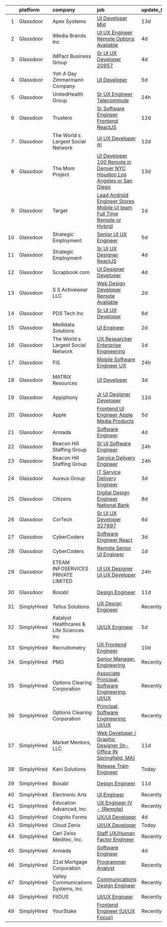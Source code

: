 

|    | platform    | company                                  | job                                                                                                                                                                                                                                                                                                                                                                                                                                                                                                                                                                                                                                                                                                                                                                                                                                                                                                                                                                                                                                                                                                                                                                                                                                                                                                                                                                                                                              | update_time   | location          |
|---:|:------------|:-----------------------------------------|:---------------------------------------------------------------------------------------------------------------------------------------------------------------------------------------------------------------------------------------------------------------------------------------------------------------------------------------------------------------------------------------------------------------------------------------------------------------------------------------------------------------------------------------------------------------------------------------------------------------------------------------------------------------------------------------------------------------------------------------------------------------------------------------------------------------------------------------------------------------------------------------------------------------------------------------------------------------------------------------------------------------------------------------------------------------------------------------------------------------------------------------------------------------------------------------------------------------------------------------------------------------------------------------------------------------------------------------------------------------------------------------------------------------------------------|:--------------|:------------------|
|  1 | Glassdoor   | Apex Systems                             | [UI Developer  Mid ](https://www.glassdoor.com/partner/jobListing.htm?pos=125&ao=1110586&s=58&guid=0000018335b6b49a81161aa80160c1ce&src=GD_JOB_AD&t=SR&vt=w&ea=1&cs=1_72ad7b22&cb=1663053510192&jobListingId=1008103965805&cpc=F41FEAB56D215062&jrtk=3-0-1gcqrdd6d2jq6001-1gcqrdd70i3b1800-5dce538ecb726413--6NYlbfkN0DqWjE27Bj7wQp7zwejGyju2OyxUuq4SEucXSyN07WCWejYvQmJsgF2DYF8Y-TYieAlU8PVSbISUhF7lpF9hIR9D8Tbc4BgQe_tApPdmEHm-ZZ0ya-JaVivndYxbg6-TN7snSztg_i3mb-lLhFGNzIXi5IywxE1IsQ2AA465r1JhGUrverbHsxiltrPhaCgqk1iB8-EX3W8wM7D0D0fkyAL2GKpQr2llu_gWp-sEzA-5V16iT-yF62PzMgWNf-gdiJSXd1Qxc7xNkjQ0NeupP2qZynOnx9DIAkQuoH951nff5wd0j2DdEmVVAbwPf_0R6WoyxY96cEJiZOQSfnNa0dPN6vBv-GV6xyqPxN3Gyo4Fi43Iz8aPcNiTDihXxd23Mu9HEHHgreoMjp6wRc6bio1M2eeSrLAnEnyv7EiZK6kBWncZDXUajKRUhS53JAhjYKRlK0LBizYL3AL6oA4evkQzZMum02R-SvvS4LJ2aJ-bTRx12R6EMQECUAepP6ZOnFHnZ9rjr0ZiT9PO7NFlBhkjt_8LysoOpKGFw2sJnbhjS4Skcl2abiycCgwkcfO5JqmzqHzFw-cBCTs3ZJbY1YeWQK65o7u51oP9I7xzFd-hHvgAzNzquf54WBOGzhB_bk%3D)                                                                                                                                                                                                                                                                                                                                                                                                                                      | 13d           | Reston, VA        |
|  2 | Glassdoor   | iMedia Brands  Inc                       | [UI UX Engineer  Remote Options Available ](https://www.glassdoor.com/partner/jobListing.htm?pos=103&ao=1110586&s=58&guid=0000018335b6b49a81161aa80160c1ce&src=GD_JOB_AD&t=SR&vt=w&ea=1&cs=1_88d07f45&cb=1663053510189&jobListingId=1008126806840&cpc=654405A9B1E0A9F5&jrtk=3-0-1gcqrdd6d2jq6001-1gcqrdd70i3b1800-29ea8a0087b321c1--6NYlbfkN0BBtK8atiSzL1_OKElHOuhC6kZo36AFbA3XBAiBAoXlGMJ-vEY8E62v1FXcS82AH4q20mWkNID3WJ9iddHCZOb5rr_llheV8YFrPG6O8GUjuQLfKP8rXtlo5_jSBRBW3NK7adJZs3JDCrD9HS7blIdZXPAPJSLII1oF96vQ15iiZBe41vBbuPTCEzOzWNyaDcwMJ9OQrAch_Vp62kAY5pyHpceXOOhNKRM2P2Ae81mECylKk823Xy2W5fhag25svdYZgMntWqX_V5L8veOCTeP35_rHURShRt0NIjtRZxAlUS1PYu50XMKOfR2IQC80GtH2TsbFreeQuc2UGFxm73dshRNEsPrCgGqZXfk2qfkjRFhlScbkFcwlMJ4a2-e7aZ7dibWZpfqlSDfN0wHmTMdeveL1pE_2q4DmAqrCe-P_BTJnp436pjOXOYfOoSXDfBV-Tv3WCTqOWaIauuUsnFMauXffL85NcufFZT3basB-1vuTvVjiDPZzTTJDcpWSVQM%3D)                                                                                                                                                                                                                                                                                                                                                                                                                                                                                                                                               | 4d            | Remote            |
|  3 | Glassdoor   | iMPact Business Group                    | [Sr  UI UX Developer   20957](https://www.glassdoor.com/partner/jobListing.htm?pos=119&ao=1110586&s=58&guid=0000018335b6b49a81161aa80160c1ce&src=GD_JOB_AD&t=SR&vt=w&ea=1&cs=1_f1b1e6cf&cb=1663053510191&jobListingId=1008126159642&cpc=56C4EA4A1A191A49&jrtk=3-0-1gcqrdd6d2jq6001-1gcqrdd70i3b1800-e3dc27c3281f2054--6NYlbfkN0CJbMOVrL4pmOIN70aek35lGUd1VGkUUl9qM-u8TQSK31Uo9iBKa4zcbWmzwKIAH8hoWxJEw3uuw5s822Bc60pNEk1W4gk-T7zzZIu0KIQcImDrJLdppPppL42kkAa_ElpFM6HZGJSK8rhAJniGSUGkkCcX8S6-Od_UGeDi6hl_GtZX_Up1zv3PC8gbMZCSwpYKGBJPitHFjTHhi8IagCpyLGs9zKcWTn44xzQbqvnkBWvjTzzU-VKQvA10506_0Jp31e8PKjYbVlmPlzbaZjAcv-thFIZytsvwcmBKqjYvEOgp5EiGP65HAtoTERBNUPZ_AmbifdTx8GuoW0exOxIpbELPa6gUkxAq8jdMwBaWVEV9SQbJC-ODJbC315DzV1pV9g9w4PkM3oQw7_5ltH2VezV-GySIph3rspnpH50edNwbUP_vg7Ed6PQ38q4rkV5JgVwonWF4xyXsE4lhH4_SNF9DNXac_HEid2uYJTYa1Id0gF6cVLxt-BvGgSNGG25VDqjCB_MaQhNlXkWZurQz)                                                                                                                                                                                                                                                                                                                                                                                                                                                                                                                                           | 4d            | Grand Rapids, MI  |
|  4 | Glassdoor   | Yoh  A Day   Zimmermann Company          | [UI Developer](https://www.glassdoor.com/partner/jobListing.htm?pos=116&ao=1110586&s=58&guid=0000018335b6b49a81161aa80160c1ce&src=GD_JOB_AD&t=SR&vt=w&ea=1&cs=1_ac81cfa7&cb=1663053510191&jobListingId=1008124911331&cpc=036CEF58F9688075&jrtk=3-0-1gcqrdd6d2jq6001-1gcqrdd70i3b1800-00bc64833973d393--6NYlbfkN0Ae6Qmv8rNb3d5rEsMPL_plhvilYeiJERi7JqghURwQ9bq2mHgMGRGPHap0kt02TPh_MGtDEOCD9SPdteRtzgLEwMrOpF2Wm3RJvkwprLJIL39tKhOKk0YLq5eh9HOf5GxwF5CX2n396mpJ4g9zb1LRQXEzZ1GdCBTTr3YTPrjOBB9UyrsuLtHTOEzNhTBiV0kUlBtga8DM2YS32Ltvis-axosS8Im7ItPx59kVDt8-0UZc4KL3WFAR_rkX6y3xokRikIu2c1s0Q-5PbSud6_DLa1URr9oX3mbAiW4_Xx-7LFWBaJJ2GBIjCFnit0N6z6YiL6kWe0vLe5gECqiwc6fRhCW03Ce9Lg23Q0LDk6TTXaG4o3-j3LKs6gpI5rDgE1--j5qtMl0sxtXxmqC09kRolWhgBW0XBzdni_VuV07rEYW3xkp6ngO2E1R6sTbxc_-xyaPwvaC2cLJ3_njSTXwfbtXrg7x4tn-TnuuRCACHqg%3D%3D)                                                                                                                                                                                                                                                                                                                                                                                                                                                                                                                                                                                              | 5d            | Sunnyvale, CA     |
|  5 | Glassdoor   | UnitedHealth Group                       | [Sr  UX Engineer   Telecommute](https://www.glassdoor.com/partner/jobListing.htm?pos=108&ao=1110586&s=58&guid=0000018335b6b49a81161aa80160c1ce&src=GD_JOB_AD&t=SR&vt=w&cs=1_ff209544&cb=1663053510190&jobListingId=1008134368166&cpc=654405A9B1E0A9F5&jrtk=3-0-1gcqrdd6d2jq6001-1gcqrdd70i3b1800-8ed626254ea352c6--6NYlbfkN0C8O9VKdOj_1Zh75e9_CvYhSsWVxS1Pvi5WUWhsf4w7FIc3O6B0uG3ldAQAeoX1gopL_eZkjMFUEe3vXEUsw5-jxhMmgytKe3lLsNDQ99dPIGmGg2Snip42AkB-iruy1uG0KbwZX6pbRTDTR-mJP2uphC06iIAwh5mfNcJFkSUL5HTswR1n2D3E_GT2q81lNZIE2tY8c7ZhklR2pex5yDhXwVns7nYjgEkEcTOIG-9m2gpLMx8YCjX58BYgFk9CAnb1MnNZ-imjf7o1D45iWvvFABZTzQuXk2a0TMOuqL2LBdy93yM8HcA7v161L01iQp692GrbyRJZELmd3komw7yML6jJZJNMM1bSXhzML7hWONoD6F8CyzFkSWYWV5x1oGMFdScoX-aYE3eHfPZhHtzsUz5u3S3gA9pcAIBgDQF0f_RiTpurkK8woIvEaRNxF2IHl7dYulYYvg%3D%3D)                                                                                                                                                                                                                                                                                                                                                                                                                                                                                                                                                                                                                  | 24h           | San Diego, CA     |
|  6 | Glassdoor   | Trustero                                 | [Sr  Software Engineer   Frontend  ReactJS ](https://www.glassdoor.com/partner/jobListing.htm?pos=130&ao=1110586&s=58&guid=0000018335b6b49a81161aa80160c1ce&src=GD_JOB_AD&t=SR&vt=w&cs=1_07b5ec6e&cb=1663053510192&jobListingId=1008106164476&cpc=451933188B21919D&jrtk=3-0-1gcqrdd6d2jq6001-1gcqrdd70i3b1800-48f57146d537e08d--6NYlbfkN0DG4ntHtB_rMsnfhgmnSvK2brktLme1L4SiDeJjQ-izrVOLqRJ5-yjEhSyAj73O13Q3PtO63X5KJ1QV9jaVsu37HIkTwqy8khNqRAfXOdBncu0P49jXX6J1kEC2HFredY7tsQuOcxOPhRPNTa3SIDB0N2QgIjWdJZwauWqTlTH8SyliOgSZK7uFVWbPzou3xW6G0TtjT4urY_o9hBL3u12bsoJax5ZhFOEtl0SOHPMHOVDGZXGCD-n79Jv3DXnMhj0IyqivbM0on-fVD4-QIYWgnQHS5KoLNWZSholVGM-9L0WtT4rZ5iL5YVXF9zWGJV-91G39gyFOoMwy8QNoCRMfWmCnFQu6RXldz5BfzqmO2epALDxIYt-2-ebT-XQvRQCI_QFUihwm5A-kyN-L6FFp66OUyFDGpPM4vlWIrsGqSmjv3UCPwVVK_jUOaj-MZnl--Rp7RdjlOVSbcU00PgfthFG7pDoOmyXOZYRrKHOImXCFAszkzdP6ksuvhzYQWBVaKRBGyengFNQUYFLCf43XGxppK-3GOoKF3zBADXK3xTPmm_Vz912ukWVhWz7cMXpZ003-0Taj_rPxGqw10-7sxBZCgEzGOXkJ9B850APLswE7G_zHfgIecKHgESY_ZA90DXqkgEv-LqTqp0aTRWJnupw_2oquGV_--jmtSNoACtGa22U2XISRBO1rl1UWifhu79Q9IpB6_BLy61gH-UVR3-eGkYuxeLHYK5aSVGkR0M1CeV9DmAmtxYNY2QWjVQhvXkNESU7PAaAv5KOvP9GOhkL6_Eju18SldHsFcZL89G4-bWp7Qqoo3Lkujn0OemoRkS_V3ErEa92pmsCTyD2dYXGsoWU0RVsyT3z_qgmMYZw__65cLyrmz9IjuCoDoCnrNlcQl7mv6PMiNFHrIZcP3hp2dfPQRKeGXaAUREZ32mq611QKil7L9kaEj11vVwBCm1RDzJ_kuoV1zefbOoxiSc1YdGscxQ4HeHwp8Pav5N9bWU0Xgc0qgIT3Dcmuh_0zsjerwUM4W06zbR0Ay75S) | 12d           | Remote            |
|  7 | Glassdoor   | The World s Largest Social Network       | [UI UX Developer  AI ](https://www.glassdoor.com/partner/jobListing.htm?pos=127&ao=1110586&s=58&guid=0000018335b6b49a81161aa80160c1ce&src=GD_JOB_AD&t=SR&vt=w&ea=1&cs=1_f25b05e7&cb=1663053510192&jobListingId=1008108083936&cpc=A65DF3A704A48F9B&jrtk=3-0-1gcqrdd6d2jq6001-1gcqrdd70i3b1800-de6ad62bc615bcfd--6NYlbfkN0DSgjPPcnEdvoK3uuxfISLALE6pB1FR7YSHOr_tSg5_QGIhoz_2VqUepdcKLBLI_zSdMmIpLQQLQviGYmqeHU64dNQzWykVjy9GPtReiRwgwhwK57KCvSGhhonduNkBZDESGNvXK7AAOZ7oeRE1PCmi8tQBO4qqIohn9hEvsjhSuXWrFGW2vUsc3Inx63U39Lm7cizx1Lr7oSnhjCUAOgNmk_Wi_ifsZNhJRmdba1RFtsTQl04o0G2xT84lqguN0vcYiHacAPTvAH_nPDkoE7XdTcAIoYd6RbSQGRUHu-02n3AMP4GVfQ3nNoglNyE0-wnKtQOAD11SkirZBT4sqAIQzw0CVp5pShoKWu1osmIvaYKeb5QoFQySKBCLJvHZi8lqkUafhqX85mPemVPcBe44sYP-8FhPQaEZEkg2sLS1iMYmy1wIZrtIIGatHJVxXFG1wl8uS9tK8oQ8FnPxIN3xf1rW-UnI6UMdx89MtlV5vaHd1sad3tfKha0MpR-PNpTNPBG85nzY8yktx72lqoB0yR9pgo080OWisLfydtgaLEoHaqQXlqQ0Uc9rSY8F6qbosgYs9rK-z5aNiB0YVyaJ)                                                                                                                                                                                                                                                                                                                                                                                                                                                                                  | 12d           | San Francisco, CA |
|  8 | Glassdoor   | The Mom Project                          | [UI Developer  100  Remote in Denver  NYC  Houston  Los Angeles or San Diego ](https://www.glassdoor.com/partner/jobListing.htm?pos=123&ao=1110586&s=58&guid=0000018335b6b49a81161aa80160c1ce&src=GD_JOB_AD&t=SR&vt=w&cs=1_3be95158&cb=1663053510192&jobListingId=1008104756582&cpc=DE56C24FF6DEC286&jrtk=3-0-1gcqrdd6d2jq6001-1gcqrdd70i3b1800-ef8a33a40c519195--6NYlbfkN0BDp_epf89aHDQhKpPegNJQ_ldQpEFZQsM9OcONMGxWx6pU56EKHF58QjVdAUvn2gXgAhQQvxpsNH7fDirUEibY3AvzPTiNNIe4lTw8eWZPCo-5zhozJ_ZTGQvXqJdul8yHi4U4MoqVYQZpUCAZKTGbcZMhPFF33iqC6pcimaZZ_xHfpC2Jd97uMWEHFRuZLg0HaE_yqjs1R5WR8c_cyoxgFNxBEj9Es_1OU_1K80P4bRTAoa522Ep4LBiatVvpz1v-a-OjIVmQPECTwWGB-v8-7m9HoSxdv4dY2lyoenpt13CH2ISYW0vp5l4MxG7D0isVxqhd06MVfqXjclNawcjCNaw3Ioqm1a8QuenqmkUbCTjNjdxkD0WnhCbMqqr_YPViybjXRGI5y7Fd1XdzxmFAVWSwDxrpFCPypryU6ZK4UXkfOn6stWWHrmoQlkhQDdbeCherag0C9lRvCUgBLLC7EmPvkC66JncKEHXxfPlSm4TcG434TrsmV4EzwLtyT-6OtTqFyMW7r2MU0bfACQ2GedlkfZVRkh8C4pZwX3PpJWMpma8i1Ann5ifFdLYkAcfjzxmkdZeRdA%3D%3D)                                                                                                                                                                                                                                                                                                                                                                                                                                   | 13d           | Denver, CO        |
|  9 | Glassdoor   | Target                                   | [Lead Android Engineer   Stores Mobile UI team  Full Time Remote or Hybrid ](https://www.glassdoor.com/partner/jobListing.htm?pos=109&ao=1110586&s=58&guid=0000018335b6b49a81161aa80160c1ce&src=GD_JOB_AD&t=SR&vt=w&cs=1_ed798a2c&cb=1663053510190&jobListingId=1008132433491&cpc=BAEB662971763A76&jrtk=3-0-1gcqrdd6d2jq6001-1gcqrdd70i3b1800-924082eabb9c3c20--6NYlbfkN0AgONBeCfCTVljpwzR96jFX3mtyFC--n153CYnqiKkqIX_9jcboxCHu9xR05732QjmZZTy-8X10g6AqUdAEEEcY6msSY26-hFtezRIzcZjmN3z_jpXkF8Ut2SVY9acAcHGenZSqPqp1PoqTPlUVACwZIFTQczVM6c_1cpujTZpK6FIpN5NwSkGRFq_v-dEz-bvMRDgFSeINlFRnunZ19BgCjEk0LGvgGDFMRuRb0OtjOB0DhiUEL5thMr2IjD63RB8bfGLLe86wlYeRBfLmJ258XhMx33H_uuwSHnd7aMH3ibEcHW7n6P8FR5EwW0JMGiVGg3261sNWdYZqYd3Yw8dY8MgRBZN5pUbHFkqesSUF52gOswAkmXz235FFY9wEt_pzz_7_W1tvruYGvRtrTNTzKtrgfAy8A9QBXepyiA6xrpP0jPjBLca97mmKunS4738%3D)                                                                                                                                                                                                                                                                                                                                                                                                                                                                                                                                                                                   | 1d            | Brooklyn Park, MN |
| 10 | Glassdoor   | Strategic Employment                     | [Senior UI UX Engineer](https://www.glassdoor.com/partner/jobListing.htm?pos=106&ao=1110586&s=58&guid=0000018335b6b49a81161aa80160c1ce&src=GD_JOB_AD&t=SR&vt=w&ea=1&cs=1_ac86fcc5&cb=1663053510190&jobListingId=1008124306447&cpc=5E31031E1AFF45A7&jrtk=3-0-1gcqrdd6d2jq6001-1gcqrdd70i3b1800-af47989b4d68f559--6NYlbfkN0B-fTUegnOdPWDV05CiIhIi2qlOzw6WOcAKK9Y9LqNfmkdqQGIHGuk22dJTa4a7o2bCFvgCz-a59twyHTY7skW5Pmkq1B-rLldXM9LIZVErflXC8fnfAp3oVcPUg_1-TYZIvAdhuA-aRU82GInxZuJwjpYiyFkp98HOcGuvHRA-2IRRNe64Ls8vJDTFIyfRLePtiTVRd6aHAo-k3nQDOe1Q2yCJVmzvGZj9zoekqt9BYudFrdzMHUvXSsOSjIvixDgjeOdZJXr5Sy773DY0ZIfDmIZKUxnfntypkvBvePv4a3i1me6F4snZx_noUQQVGNYFMAckGf3eveM_GktMFEvxWL6DjLzhZ0k4mzVtrcKx4bwtYz_Ptg26rSebwmrbYe1GO34h4pEusXOkO4FUhu90-T5E0IBrEsNUXHnUuWCvnAnWJs340Y1qCiRwrqADRh8f2kj9CJirWdEY_FA-wN6uHbcIIlMDL8kr8wE4xNJmCF6GLcQrpHgDM8gEiPp1SHSg-KOnkou64iIWFQRCr6HsWZq_gkH0r5LFBawCsgdF4KCYmxLvphdwQV6tpZSWCyI%3D)                                                                                                                                                                                                                                                                                                                                                                                                                                                                                                   | 5d            | Remote            |
| 11 | Glassdoor   | Strategic Employment                     | [Sr  UI UX Designer  ReactJS ](https://www.glassdoor.com/partner/jobListing.htm?pos=111&ao=1110586&s=58&guid=0000018335b6b49a81161aa80160c1ce&src=GD_JOB_AD&t=SR&vt=w&ea=1&cs=1_03dfe7b2&cb=1663053510190&jobListingId=1008127201025&cpc=3164FDD6030E246B&jrtk=3-0-1gcqrdd6d2jq6001-1gcqrdd70i3b1800-10e7346e5594589d--6NYlbfkN0AEgitr2lGK9-2Owk_bCXKkX9ldcvmrRzAzunryDtq0mgDhLVKVGwIDjzzzoVm5zY2akHQKg0eyoOGLoJYK8fVCB6jso4MEarQmmbx_Elax6A0T7qxnodN5M4Z3ek9LV9lx3pQUxqaX5c5MEy0I6X-ied1_QyqGEshe1rZ06FkEM4sRszpcXbcOqOguZ0RtIX-7D2nkCDCXnHiWZ-yWnVNSAfrzUIh9lIkWSkh4Rj05PIIyUyOQRA3zLQ-BT20S143jtQz8J2GGeaB2zoA7acpe3Xu3W2RTorHen5M0FCYGv3g456OK6eTd0DL_XZl2XUSk0pPSldgAYk_sM4NRIeZAWAhHPKVNErRrq7h-Trzsn582WQic_2xYmK8F5U_SxI5PVmKGCC5xv9u0CSY_FWyg3DnnfaI8ny-dl1C6ZmQmt8KRaTcjZGbVPfsGnmeAHhNmA0QA9ZClXAWUi9ktzsHFKGejJtbF2_2grdcaTQs_dSyR4x2PzuFwUaUjG-a7q7uvjMe0ChJsoK8KwLOJwwTgTuGfsGw9pidFhrfhZJl4x4GkOXzjp7roqHcUYGPrwPK0Y3YZzz24MA%3D%3D)                                                                                                                                                                                                                                                                                                                                                                                                                                                                              | 4d            | Remote            |
| 12 | Glassdoor   | Scrapbook com                            | [UI Designer Developer](https://www.glassdoor.com/partner/jobListing.htm?pos=104&ao=1110586&s=58&guid=0000018335b6b49a81161aa80160c1ce&src=GD_JOB_AD&t=SR&vt=w&ea=1&cs=1_abcb432b&cb=1663053510189&jobListingId=1008127117355&cpc=151E51E148764572&jrtk=3-0-1gcqrdd6d2jq6001-1gcqrdd70i3b1800-c37b86e09c42734d--6NYlbfkN0C1yppl-0ekVUoPe3ZKhKQjCocelex8BczS8oiB1y4H6DeepbMPS1CfVuhEiwkxvND-AJpum8prl33x0-Ufp36UFK9TMs8BSyOON6j7qxpSyOEcFAp-ZjUxDr0DBTzdDtEb4t-Z3NZOPqvaCV_HD8w8vrj6u6sytNpt0rLlo2jjKHUF5CVexhoC-qlce9sxYZcH1VuqO8uBPyHAgOsbY8dWNp6pEls0ZoMhQMWMmO6aKUYBzrRzH51gQvXI36iu0JXz1U1E4YG5gWfZwIOoebmD2aR3A8A1WvJ8di2W5MqhdMwagY-QRZsbtQjQ_KmhCBNjdO6g-o1lwlVlQnOwK7CgUzTRjEswp5DqUtKhdWYcyuwCmUjk0cL2myuNIQ4DxvX8kYXkx35QzyRri2f37JvhmHFk7qKuF6wS5Rf9NSfI3qM-Vv4qtaGkvyEkJLrio2Y2FsPYCIlK4LpNERYaiLviwDYB_DOY7ZMerF4mQV3e2FluHcHHFBoMpnhzRmH51D97VekccRE4cA%3D%3D)                                                                                                                                                                                                                                                                                                                                                                                                                                                                                                                                                     | 4d            | Gilbert, AZ       |
| 13 | Glassdoor   | S S Activewear LLC                       | [Web Design Developer  Remote Available ](https://www.glassdoor.com/partner/jobListing.htm?pos=112&ao=1110586&s=58&guid=0000018335b6b49a81161aa80160c1ce&src=GD_JOB_AD&t=SR&vt=w&ea=1&cs=1_491b9b8d&cb=1663053510191&jobListingId=1008131212019&cpc=32EE424DE2B657EB&jrtk=3-0-1gcqrdd6d2jq6001-1gcqrdd70i3b1800-e77e0e5672b8281f--6NYlbfkN0Ajr136nt6A_LHOZ7dazkZBMRVGXfFx1UH3hXSlGZi78qV2vh4IIPaG56QxCFgA56BicBY0oInP0QPYJd4kFVbc7huEHz1FXVqLxP8gElzXxfnWXkWC5Tk3amEWpKQOdd2DP_B235foqRfXk2sCy5zcr5ta9uztYyWr8zoLSfktUae741wAEOImCxf8e0o5q_ycQgCe-ixKA06BIbumOe5BLPPJtlkagwve9y4va0OfsQAKsxCenDo-e0egBF_YeVmTaHsb1PpDIciXmb4mYC2bzdL_FCBFo___XVt78RMj1_E7kRnbahXqdml0t1kYxdPNdPt2qUWRew-2pBXNeEEUSIb-2lcM_Sw_ns_pv1jyOvPktboQZ6dSUzgaEk1dtUc4MTlPy70ktlk2RXRTu0ClxhxqyPIa9M54nyESXNtKfUZQPezrg0w1YqRqYsZdo4i7uXk4ow7oLm-GS7YM_LnwTcVY3b1nuHegVpnmEMcNvADEWvTXX5YCk21C8BZ0UtVMbXYps5PkjhGFjxKfG5qonMO0Sg91J-uC9UKLXy73EpVfrBNaD6z5mrig2bzeDZWEHnoQYGE-5HiUbAWJXaByvorCxeuRl9X5gs34qTTnG09jQWSSMJbvolFd6ToKkFJhmMU69aJQmpr2GwmdGxwHSYiSt3gI_FJKZEYqSFfnT0N7jy1OIvJyQELPr4jUUthmTeBNFq7YLzQTsT1ul-ieL4rdXR1GitHVNqfyzfnpoQy5GNo4PSTLuC8piNQPDEY%3D)                                                                                                                                                                                                                                                                                 | 2d            | Bolingbrook, IL   |
| 14 | Glassdoor   | PDS Tech  Inc                            | [Sr UI UX Developer](https://www.glassdoor.com/partner/jobListing.htm?pos=128&ao=1110586&s=58&guid=0000018335b6b49a81161aa80160c1ce&src=GD_JOB_AD&t=SR&vt=w&ea=1&cs=1_7117b0a8&cb=1663053510192&jobListingId=1008120969853&cpc=F4EED0218A761C36&jrtk=3-0-1gcqrdd6d2jq6001-1gcqrdd70i3b1800-f51ddec50bc136f2--6NYlbfkN0BLQ6hkz6GMEPsiDV6dZwFY4wMBUE_AioakCFmtqBrqGqP687vd9SjG831nUZLdlECPTnuWykHj048NTSE2wydYEucppwiAWMv54WVSoC0SEhIfPHKvNGzerYj5fOzDF3jhxqp75w5AHhxRNwWIxoIev40GqItq8RfP8lFk7OYvepvBewn9qQZoeH88q1xB5Apl7lT7d31MeYmT1XGX3-DAp-ws_CYmfxUalqJ0ee2vmzgUTOGoVJROgy9_1wpkO_MGxhQe24Wjnoz4dEWvAImSFPzyljyZCjDWXSEBGfNwzY0gVRwjviqNGJUwpySLVtKO2zocdCLImob4_Kr76FGvikVkhGxvFPY2OzUjZNqUNt3NUZR8OPxNpVxRs7o25DafXoe-td0ysifpjxOOpZ6n0Ulpa_YGMMFuKqHYiP5MMfAwb3xMfJiRciQL_2sbLtc4G3nQFAlaYBU2AhINYyCwCJ9kNfswfMk-USWQdf8amhrICaB_jg5n4qSjzYooiBZSynk_qryWo0LhcnH21K7fr0Hgsid0Oc1l6iqHVLnLag%3D%3D)                                                                                                                                                                                                                                                                                                                                                                                                                                                                                                                        | 6d            | Alpharetta, GA    |
| 15 | Glassdoor   | Medidata Solutions                       | [UI Engineer](https://www.glassdoor.com/partner/jobListing.htm?pos=118&ao=1110586&s=58&guid=0000018335b6b49a81161aa80160c1ce&src=GD_JOB_AD&t=SR&vt=w&cs=1_7642eafd&cb=1663053510191&jobListingId=1008130982237&cpc=1FDE87803EF93CD3&jrtk=3-0-1gcqrdd6d2jq6001-1gcqrdd70i3b1800-6caede17eba0cffc--6NYlbfkN0DG4ntHtB_rMsnfhgmnSvK2brktLme1L4SiDeJjQ-izrVOLqRJ5-yjE7k3D6lhaa8_Mo_teH1tSdfzsc5gpEQWY7tSB4MuGyGC6Kjy7_G_7t5awzJZBzZhgYiCzzSNw5NoikIuB_rcon9wtYRp5mwG2WXBffw3nKSJ52isLVgLlMnS2wv_yl_bB3IpLsHUI0LPqcG4OorCeT-r6x6wOAvbcuT4FhlBqUZPKuCJKZKLq_LBHWfsrg7FV0oFGrbJRXQe4vUKYjT0JJ5sCvnRhNd3GX4Qzo9WRnnJcd---78hphi5EIxrv_l0kruLzqlZtPzyl9x2JovjXTi5ctqKbAb-ku8F8upZol7-6PYbdB6MzlUZj7HhfSqO4n51woMT3B5IRROpR9PRKGY1b8WZ_oa6n1N-SPAVqIf6aCoe1wnoMcBKR11v_fSf73NNcfK7JhlykXN-SmaL9i_sZwYfecezt2BqlLATDAmPZuZa3rKkEQuDqBmbm7YW7cdeX7FVC1xVqi-6pAAo9O8nwF_oE1xBFZTdnfgQMOHV9_x_SnwtvLME3EWs78d1X2vNhXrFFn7EIITxTgteL1d3bUgfPERznP7GMaAbHlCy-chvvBoq39ehYEU5DF7xRwB--n_OPokOz6PwiFIwH0AM9wF34YAmr85jRpTBqRjJeddoWNHYu65eAbLjHKKrBLXQVsmFxMrin8t7EbI21UJ7z6p1I25gjv2_cYQf00feIzeooC5Av2kWpIpvXaWje5NMTzTx4yYP2E75eiboHvsGJEGHw2g-1_hbUhF42r2ldns87fxRIdPSgWLKBxwvg7W-BWgvIsm5lHwnjjYQ4RZSORCbXfgbsYrdLTZv0fTzjbePkOZAXstoCxbl6z7yZwn2iy3VN_OYWkoaI-vlOZcw_yyJQ7l4GtiKE76sG-Lrx4Y_qqXsRiWhlQomZMwec87o9C5H8LOMyJVzBPaOoBB4RWbPpt_Nu5xVFGsxVJloz3SskuH-6rg%3D%3D)                                                                    | 2d            | New York, NY      |
| 16 | Glassdoor   | The World s Largest Social Network       | [UX Researcher  Enterprise Engineering ](https://www.glassdoor.com/partner/jobListing.htm?pos=126&ao=1110586&s=58&guid=0000018335b6b49a81161aa80160c1ce&src=GD_JOB_AD&t=SR&vt=w&ea=1&cs=1_d6ed3d65&cb=1663053510192&jobListingId=1008132772581&cpc=0FE1F5EA2BC84A01&jrtk=3-0-1gcqrdd6d2jq6001-1gcqrdd70i3b1800-0e6e52bbb3086e6c--6NYlbfkN0DSgjPPcnEdvoK3uuxfISLALE6pB1FR7YSHOr_tSg5_QGIhoz_2VqUepdcKLBLI_zRa7f-P_7M7_bQlWjNldkFWMzDMzUfLAS0gU_7gO2kaXoAvRhEHbJTOLvv-r5FrhZXNbol6dn-TIwUFsDEho11YlgMk9zHskbyNjDZzZlDvjJ0AlpXk0v6t0JHFx3GdT55lvKts_H-O3_aE_dzX2Nw9UqRMESWPriglvhp15ApAmIr1L9j9bw3wp9fsZshuy9BNboeakH3x5u8lYf-auj8LhxytstK-Q7l930y89UZMIzUfSx3LsP_MpwMmzbs1yYMe0Tm5R0R_ZrFh1rmsgIm3y17omrIBfOqq8oC_GGeZV4DKi-bL3TJrNnm-H1WS4Pd7W7MpeyW9PtVmoRtDw2oQBLU4gES0uluK1ev2U95ATOox8LAWEx6hsksNVN5UCafusdkrTaFEfJ1j2Ybz9QHIzgVzf3oggUChbTD1liaKgnsjX3R04nfN0zdbfzOMPS2Yl6jjJigZWCqId5WPmiTYcXeGFMPoJm-0cP7yo_RCbNn1JsdHLIDexp7VcyUF2Ffj6PiK4f6EJRsnbEHMog7b4la_Me5cJpI%3D)                                                                                                                                                                                                                                                                                                                                                                                                                                                  | 1d            | Denver, CO        |
| 17 | Glassdoor   | FIS                                      | [Mobile Software Engineer UX](https://www.glassdoor.com/partner/jobListing.htm?pos=105&ao=1110586&s=58&guid=0000018335b6b49a81161aa80160c1ce&src=GD_JOB_AD&t=SR&vt=w&cs=1_7140075d&cb=1663053510189&jobListingId=1008134161489&cpc=EA19F5B90D514204&jrtk=3-0-1gcqrdd6d2jq6001-1gcqrdd70i3b1800-47920be24d7d40d8--6NYlbfkN0Cildmy3xp5DDe1hey2wetZ8Im9iLhFVTD2n6CnBp0IwGXOGgNcYYB1IlPUvVnWrEMG2aGf0eYVjM-ZY0fX3-zOTq1hCSe_b-crfn5QoDMAsnd3hR13Q0O0bmGKTqs3cLnQ49zIBKU7tyRy0KhbP-su7fSxx81sfTQqpqXRnI12URtozWgSqtLmTqbxDiTJZGrZqxJ2_zOTKus64OtNEWQ6htexmqngLGJ2DPHmaLIIyftfFIo7YzV_I8yX8YjtzB8PNvFVU5HKrEfCvDvc9xlEc7F70-hkGV0wY_beh6K7Rv6Lr3p2uu5I8sk5d5oDD86_yKFxck-sEODgTDKAD1BkDV32l43iDwgijsCN16_BoILjIzqKfCGvb28YhKTKWd0qMPhyNHJvoploeGO2UjZrtEdlX4FfEfiXuZnvNwyLqXd-0awDR5BO4H2QLa2mOnc%3D)                                                                                                                                                                                                                                                                                                                                                                                                                                                                                                                                                                                                                                  | 24h           | Addison, TX       |
| 18 | Glassdoor   | MATRIX Resources                         | [UI Developer](https://www.glassdoor.com/partner/jobListing.htm?pos=120&ao=1110586&s=58&guid=0000018335b6b49a81161aa80160c1ce&src=GD_JOB_AD&t=SR&vt=w&ea=1&cs=1_f204d2f2&cb=1663053510191&jobListingId=1008130533003&cpc=FD1C1DA32C38CFA7&jrtk=3-0-1gcqrdd6d2jq6001-1gcqrdd70i3b1800-5cac1ab4497b3887--6NYlbfkN0De5ppvndiyxA0pMSLQzOe_j9Mra0KF_8EhxTxOKXtZIfhM20E97mGJ6rqAxbACvL_0a0SB8ifsRZ7oEM8G6w2j_yHRsOrhKLkfDrSWVCp5MuHxvDNwDX7dNTe1Yho1QxbUuO2l8kg9aLCwBUQi1wnq9uEcvLeuv6V6n79sQQC5cgPGvYJ9D80iIbtnZRejtJ4Jnz7XTznpKELf6LTM5LUgt4gBYXuJqgjfAojCRYmlTM2MsgGKC46g3c5HcYBirwavcg-EPIRLMPomteTv4AzPaZwi8UgJt0veI_fwoP2HRk3N3krY3MIuMJIzCsFwL81o5V-cthcgX8S5Yig557GGEjGppqCledTGnRpsLOoQZDxe8EW1Wu8RwFHZPdnoNRTYQOvkByAaeT4TYuiqb70PXQCmjZwqvhscd4YaA7LEQMCsmjpoeeBah34kZL3C-SoflQVB-LngLhN6SR4U1YQmw3MhlgjRPtHqyV-gQOzN0PvQ9aKq1CHGwSFfuMkrYmjZPgCRAKpeZja1J-TrHI5b9sWpnYUUYk453BpvaE_njvaX_HIkIHzo)                                                                                                                                                                                                                                                                                                                                                                                                                                                                                                                          | 3d            | San Francisco, CA |
| 19 | Glassdoor   | Appiphony                                | [Jr  UI Designer   Developer](https://www.glassdoor.com/partner/jobListing.htm?pos=113&ao=1110586&s=58&guid=0000018335b6b49a81161aa80160c1ce&src=GD_JOB_AD&t=SR&vt=w&ea=1&cs=1_9210883c&cb=1663053510191&jobListingId=1008106905500&cpc=F4EED0218A761C36&jrtk=3-0-1gcqrdd6d2jq6001-1gcqrdd70i3b1800-ace4701ba98733a2--6NYlbfkN0DBc7w0xclGgia4rxR5d721pIg1ynEBDV_Wu1axbExK5d0pbSc7c3t6wMwCdRzWOG5gAiI9DzWZozo1Hs_dX5xFBK-3mPdmWahEd8iOAY9Y4S9YneM6Xl_nYOCUXvbXwOJj2Ds0fi_QRx_9l_ZfSqHqnCt5_KkPwgPFVZdduwuKrjoxYKHndxRL_08kRAVw_Bs87xZoRDvqYakO5dBzgy9fp-7oEVe8-Vu6oZ_IH7btlFYg1HKIaPYRwgqk81YYjDKuNjVc2H1NE289kFLKxaK8yX5SWtFfZeyDJNLaku4owPR1LifhgA3zI-6WHYl-Q8DwynjHBYl4Ug8Q6juz0VdwfFPXAxbNmqgehvwOY9lXn0UXqzNpAk71RlWbr4d_BIpyAdKdbhqWuNaTYVKsX6KmrcGmm2uu-_6OdSUJPdw_ZasoBrn5RGOX1DpJ-qS8SWJ3V4gqtKV7r53eXJ9S59prwZ3fvh7-0f785D1mhk6MQJC390D3LwcALRGGCjmZIVdR1AxMWEr1rce6IzKB5mcO)                                                                                                                                                                                                                                                                                                                                                                                                                                                                                                                                           | 12d           | Chicago, IL       |
| 20 | Glassdoor   | Apple                                    | [Frontend  UI Engineer   Apple Media Products](https://www.glassdoor.com/partner/jobListing.htm?pos=115&ao=1110586&s=58&guid=0000018335b6b49a81161aa80160c1ce&src=GD_JOB_AD&t=SR&vt=w&cs=1_83dd6ca9&cb=1663053510190&jobListingId=1008122516782&cpc=334ABAF5D42DC775&jrtk=3-0-1gcqrdd6d2jq6001-1gcqrdd70i3b1800-5ef411f831b73ed5--6NYlbfkN0BvKrLyj5gPmtZO9T8euul8TCxuuKNOtzRJOomxnwSEodTz2Bc-sPZlC5mDe-NOaJggpgBxejv_WZNTmCMdSar8SX7ZbpmzQhWOF8ELQ1iGqniktqIgg3M8095i7tcD-APYmn55uBYZzgFMAZMRA9uDCP41k9mmVr9u3t7zEQgmQ-JPyDNNlBT7z4HFCBUNRF7S2jh0rlA3j0IS6p19MAm31sbpl4_XP3XsKXNPZ7N5I06JkdrF2ysUPj5J7pmxagrByeMVwvbrthkAgsillZNyNhaEbW30kPvaPORFtpRyPTmf6m7ycTJrNVVxSYhV5JwgOiMAgh8byo4pGxXgrkaI82cAlWnhomrZ5Jiyf8W7_CgIviSkk1f1tGa_MV8qqDIJWbSex0vTLSoxgrpi9z7bHIjzjfXtDYaGwijrnVp9zH9FL1o5TyTkCO3pEv_O_hF5UwOfeAkgOpQVGLX8HqUf_BJrioXM55xPEnu0DFph9H2ATC04exn3hSEm9btmC_ptYr8JjVaSJeJvUo6lzqvhmFCP_n8tPVGMv0Db-Aw8tcS15DLrM101_KKnt36LmHwjMzcUWT5J5h037w0A5A1NuCia4SbBGEa-xwJRuy9WVMRVYi_1fCkA0YGo8oS79czpCle5q9ifYUEhfQxVNjIEMLO_KHKeouCZ1AAc1Okf0IxEBAhhz-7GmY9vRKrXMdw3HbGj5UpKKgog-Pokj_1uvjp6ded9vrDJoJP1Gq9L_T_FA_peEh__LTrIa0KkRG2klBloClmi_D6DZkfqUtiPrnBuWMpG8x72mrAd842xAOjCF0cnzZ4tpVAjbovxBfdurdgKpjL7Q0S-FfVmgbrE-PGj6Mec-sq9k4n3Gcjk2veJETiq77b109DyhrNOWFecJ8ZOUjzigXrl-rKHQ2-1FAAhOtnLeWb86Kpr6I1aopj09xmusTvn_Awi2eqvf2SD-DarAlji_9eZzThyxLvN)                                                               | 5d            | San Diego, CA     |
| 21 | Glassdoor   | Armada                                   | [Software Engineer](https://www.glassdoor.com/partner/jobListing.htm?pos=102&ao=1110586&s=58&guid=0000018335b6b49a81161aa80160c1ce&src=GD_JOB_AD&t=SR&vt=w&ea=1&cs=1_f2acf27c&cb=1663053510189&jobListingId=1008126061247&cpc=F41FEAB56D215062&jrtk=3-0-1gcqrdd6d2jq6001-1gcqrdd70i3b1800-d33e7825e2887bc8--6NYlbfkN0CtI8A3BfIRcWGV3-_GlBEla5W6J51CR4KEa_NuODiGYZIHIosBYaVJ8JkkW1111tKZhdLGFcZ5unB7YVG4V1AQfet_29TMBPC9BUXEEwFKtbGxA7gSmyLal88_wDOEQwKVMkmwNo29JVZUxgAcmLvWxoqHAt5jiySfu5UOHfsNOTc5Lu2gIRQEQgcEFIfu5PG3XWdPmunLmtqSSRVi_50n8OjGiZEQR8mh064OKr0mvWdDUGZhEtAAVD8Rzpczse_Bj6azwQmAVaAEjbx0i9l457cUmSGdO8iprv-nY9ZTUjH2xO8TTiSl6xkGNe-C3iVWK_D3pAnd3eoaKu8eIA6p5k-lJ5XdkZp7ke-GwhL4-jos_yYqp1iWxy7lcko87Fye98K07vVLkQGYy_oP5yfkpXziYn84ZwuqfSMM8nOIlzXjJCfOQVoJG2VN0Cf_xLYqOkBemUEWNe66BMcuj77tIPZmNuZTsXy5AvuWrYarskmI2ahJWClSRdDRDRZeA88%3D)                                                                                                                                                                                                                                                                                                                                                                                                                                                                                                                                                                       | 4d            | Remote            |
| 22 | Glassdoor   | Beacon Hill Staffing Group               | [Sr UI Software Engineer](https://www.glassdoor.com/partner/jobListing.htm?pos=122&ao=1110586&s=58&guid=0000018335b6b49a81161aa80160c1ce&src=GD_JOB_AD&t=SR&vt=w&ea=1&cs=1_3419e3b0&cb=1663053510192&jobListingId=1008133899171&cpc=C4A69CCDBB3B9599&jrtk=3-0-1gcqrdd6d2jq6001-1gcqrdd70i3b1800-ced658a225be604e--6NYlbfkN0AEoGMyuqqa4fuJ8ioA0yHILhRJp52EdX7fBgN-aGi6iG_TwnhJPFa0yvkUm5cz3czKjam9VkPr0dPzxRcBX8Aqs4EU5TSNccBS_Qvq5Aw6Dxx8uegsjMw9x4zpco-utLKgccKFX5qhdTvClkyckKAWEazM_c49nYJwfrsDf_ZLu4bsMyffcZ0c2a3e71mxaGiwGp4I5KKR5ii3dWesLf7DEWcwC4B1tbc2ZALLu8syJk4fw2nYRRn6ZX-eD3b2BtUeLtNY9i7X9EWVUSevwKCgqxkZrDafPu3_3CeaelT2kk52YcRRLFRSk2Y4k5betYD112Cw74nwGblyfBS0QgZpKqY91ASySwCEFgZ2M_i6kBwTVwkuhOHJGaFwGvWHQ11vgB49k7Hz32gbX52vCrlsMSftwfy3RVdZSDdghiEQbTNxiBW6L0TwaHUW_xN7JIEZCm-ZL_cGq1lwNbs_QZWfFf2Z1eSGi6xAf3bfBihoHE3K0V94KSMc-UmpvMBtjNNaHqp_4G2QdsVLh4uqOCjK_bLyJDwUA0LimcDHDHcCFQ%3D%3D)                                                                                                                                                                                                                                                                                                                                                                                                                                                                                                                   | 24h           | Florida           |
| 23 | Glassdoor   | Beacon Hill Staffing Group               | [Service Delivery Engineer](https://www.glassdoor.com/partner/jobListing.htm?pos=114&ao=1110586&s=58&guid=0000018335b6b49a81161aa80160c1ce&src=GD_JOB_AD&t=SR&vt=w&ea=1&cs=1_607aa886&cb=1663053510191&jobListingId=1008134984309&cpc=2CAED5C921A5F994&jrtk=3-0-1gcqrdd6d2jq6001-1gcqrdd70i3b1800-e5a6683d7910ea26--6NYlbfkN0AEoGMyuqqa4fuJ8ioA0yHILhRJp52EdX7fBgN-aGi6iG_TwnhJPFa0zxjN1Pim6CruEJUobDGngQWR-APYGrV0beaqeyc941KyyUT2yIpVUS9q53MlAILHo_Pu9QZM73bVK_RA94vC1IyE4gA0ljDYfXKHmLM9iQagdLd71glGjJeEH-nxDBtkvt4NbaUmCgPDIYnLDPZRF42bTORtNdA8LQ0kI-LrWXLUBvM4SniOrNHvgES84z_M2vcII3tBfE9Qag45OJzG7nlOUOC9J-ioMRQibbc-ddmrzSHo_3dKq89gC3Q-WHHHd1cN1sfoCNcMzoBbOExS-xbO1b3C4cT-RUhm9sfkYfhcGJhbn-j5xQVdSUMU9YB2r2D8Q1Yfvf0Y150PNbaG2KiYrw0v84y-2kyYPsY21R_LWJswhjViwVl8XjMTmXAXFuDOnRmYvU06ZTLN0bceIh8dTu5z3s_MDeZjnqQta1PCOHv_14gv16mc4dWeppq6i02BojXbMfm2ZimWqLwQV1C63IKNle1v7u276eOPQIHjzgM8CnKeJA%3D%3D)                                                                                                                                                                                                                                                                                                                                                                                                                                                                                                                 | 24h           | Radnor, PA        |
| 24 | Glassdoor   | Aureus Group                             | [IT Service Delivery Engineer](https://www.glassdoor.com/partner/jobListing.htm?pos=121&ao=1110586&s=58&guid=0000018335b6b49a81161aa80160c1ce&src=GD_JOB_AD&t=SR&vt=w&ea=1&cs=1_d61deb3d&cb=1663053510192&jobListingId=1008130347863&cpc=149B3D5996025BBA&jrtk=3-0-1gcqrdd6d2jq6001-1gcqrdd70i3b1800-28e07b5b789911bd--6NYlbfkN0B5eA6Qw11BI3zueTkb7RvZLDHEiPQEsT3B8y-v11rxzXLX5dtvmTCQ7cQX6x8dWVx5d_io1XoCnbpEIikmcMAsEOrtkj3kHIb1hfok0AXbAJTqKwh1j02sM1GWrL08Q5iYdxBADVYTZACySVkUzYIwwtUB9gZtHeupQOReuk1oq0hXW-ld9o_9ya5BXTeSdBqw3TW1OLpS9atECPGcaI8ITO8eitnEI_VSB2ExiduRhrRit0q_-4K4bj-N1EfZIT5BZLJaeh2cKV0c-cngjbE8SiToc3wBC0j-aXEr8vsKJiHJdDWIEnYW3yqaM_HjdiLaEH2dcl4opsb-m3YBgiLkultvUskg_Yp2CwJxWbVNOBf6DfJZ8ltqknwGKYkkCFjKoEg9Hre_MlCd1hle1Arjx8q9icHeugy-0ZDz2moYi4wIng-Zb5MPpPNX8I-wqrFSJihg48l-fFJYkHXvKxzadg13AhSZAKaVslYLvhDSKYmbjo8YSGCaOVQU09VduVQ33EoosYsajOXRt-Gg_X_IF_QbIwlgR9c%3D)                                                                                                                                                                                                                                                                                                                                                                                                                                                                                                                            | 3d            | Wayne, PA         |
| 25 | Glassdoor   | Citizens                                 | [Digital Design Engineer   National Bank](https://www.glassdoor.com/partner/jobListing.htm?pos=110&ao=1110586&s=58&guid=0000018335b6b49a81161aa80160c1ce&src=GD_JOB_AD&t=SR&vt=w&cs=1_e722e1ec&cb=1663053510190&jobListingId=1008117162703&cpc=FF950A86FEA5DF54&jrtk=3-0-1gcqrdd6d2jq6001-1gcqrdd70i3b1800-2c152c68ff5b990b--6NYlbfkN0DbY87xTe1ZMhhjQ9k8R965brWLRw8vo5R_taDvbDEPJosh2baWXLp0-tsj3dishX0-QKq_KNsVNC74cQX3-aaoElpFfl7prlo-g4byPlJzsP3Ba1kzVs5TgOovK7v-2thWrWObt4BVOFkZV1nlsk37JB_U-wIm8icgzDLIBxal5X8Q1KLGoKQyxN_-IujvgPmgl_i4xtG-WSIJfUZWnB6ekI6T9kquOW8ZF31H8vzbVX-P1B-e0ktsykkXL0QvsYBY6d_gFYCVzAo4wrMz8RACDepJvWPBjkq4CuaOyf2aTfJM8KF49ihxjXHSOANNoO3epso1Uzs8wPrADKEyRlHEaZ8nIKUhDdfmgN6HhKNiNq0v0WHvYjvPP9cPZ0iosOpXXkE2HqSQJ101GcKXnehfGKOGM1qlnFU3wyC3XRQnoxDdl5uBuvZkRu2RUvQjMcXYcJd3F1gYdw%3D%3D)                                                                                                                                                                                                                                                                                                                                                                                                                                                                                                                                                                                                        | 8d            | Johnston, RI      |
| 26 | Glassdoor   | CorTech                                  | [Sr UI UX Developer   327697](https://www.glassdoor.com/partner/jobListing.htm?pos=117&ao=1110586&s=58&guid=0000018335b6b49a81161aa80160c1ce&src=GD_JOB_AD&t=SR&vt=w&cs=1_710838d7&cb=1663053510191&jobListingId=1008120890802&cpc=451933188B21919D&jrtk=3-0-1gcqrdd6d2jq6001-1gcqrdd70i3b1800-7a09d377a31f1c9f--6NYlbfkN0ATCZlh4at3dJuJ3v9QYE_c1VOYF6jG6qQshNoY64OlFFfJ6Ge9uDdK9mSenMIxLwIGY_JXSmf_tn36zR8swh7bA2JfjdcvoMTsM0IICgCqj5iLX0h_3W6WNY1y7iOZsOQww3Y9VN4btUR9sANSd0wzd75cErt3fBrGJmCXJ78f9C_q6IllW95D8H1LmrEMg25i7gB-1tvRwJXycyVurgfbg2BxoaR5HbP4OD-lKQhrPRlnx1p8htekgIgSQZe680EUveTP_mFsdjmBENgEw6Czvg3d6a3EljLTYc2wE0M70rNFCCxbb29Mf2RPDP89wmhtEnRgQdyEUytSEATVC52aWLU1uLkUTyk3xvhJDOjDfgFsnMxg7zY_cyBF1ZO-9ocOKbtqhpxA2RilXDdZIzDvcmZtHh1ANDwxSK_JLDkjajYOWG7sNIyDBkYwICAXfY60HbYI2quMX2U79I3wh3RkZtzKLi6QjjN1-B2MAAVDcdXfDUR-L7Hbr9mG-vFSdh18iqDISEumM9Ss9RDVCavpU-3WsmbhY75oA01gi3T6k9s-hr-P6uIFkt9j3w5PUPWRRqejO5TWUBp9z8dzooUI6FUVhZgER0E%3D)                                                                                                                                                                                                                                                                                                                                                                                                                                                                  | 6d            | Alpharetta, GA    |
| 27 | Glassdoor   | CyberCoders                              | [Software Engineer   React](https://www.glassdoor.com/partner/jobListing.htm?pos=129&ao=1110586&s=58&guid=0000018335b6b49a81161aa80160c1ce&src=GD_JOB_AD&t=SR&vt=w&ea=1&cs=1_7b18cd1e&cb=1663053510192&jobListingId=1008130293224&cpc=F4EED0218A761C36&jrtk=3-0-1gcqrdd6d2jq6001-1gcqrdd70i3b1800-6277002694c1b48a--6NYlbfkN0CpFJQzrgRR8WqXWK1qKKEqALWJw739KlKqr2H-MSI4eoBlI4EFrmor2FYZMP3muM2IWa6aK1nUKnMbOJf7xXPX4q4lWWNhjhSpwxeq3ijsjDu7X3VkS8z_Usc3gNlAM95z8Jv3uvD7UNqoxM-hybHIctkh7LAGiFnIxgtbieUdqej20hsa6NJ2F3cKejCsRsBDzLniY9q245Xw1iA_7n-dNN5TmiMzB6ppK8tmcXDJjO6pWlV9g7ni85ZUlJVu5LQM5JzQXGj5ZluwV87Y4AK8muLw7gLcOq-h0gFO_MYQC4o2sw9eWdX0amz0_T8eetJcTWgHii0kbkEtP1MANlmzRuP0uU_U7nPE4tNsUy0vTLEFdPm-qfBX0dMdNgNZM72Q_n0EYEsnDHcNRv5lRED0yV45_UZDTmJQhzBx4869dKOFae7kqKoagytkAbsWfOnX-bErqN6uKYaARLxxq0_32-Pkwtvb9QbshNctD63SE7-VX6_D8Xf8RzFfeFByeEoW8tKBNXRYHQqdLLC0_2kj3wiz4jl8EcNSfPElZ2kg8bU01aGKX36H-QyH1UtJeOZhYvUqzLAd9Zn2R71YdnKY_XXllSdL-R7SaXImy148dn8WExUDqF4Fo6qomZ4KawyH4epZdJeeyhsghntms_34uyP_Y3lAwlrMsm4I22T0uK6ttW8qyxKWlBG9OyMvb9QMd4cwqFltiDyya3HlTbSXNd8C8i9NQdl1nAkV2D8M2GAMg5cb6a2O284zW0_OTE1QkPxHEzkzW1ztclTAhGMu9A3HZDH7M-45M--I0lcGbIXoAJnY2Mb7DtoTCQA-AoAX3G7ZTpElURjee92d6zy3xY6SdJAXkUaO6ceWguHfWf9DSgbSk7CZuPgUKNP13WX1zFoaxHVtsrT6fe492BOE0uEZq3rqja-seBoN16RphlnP_zjSyBlDKqGODADTbqtiEsc1_O7i2WmE3Gl0H5OiINww-HnTzE4CacI8HnKVPw%3D%3D)                                                 | 3d            | Los Angeles, CA   |
| 28 | Glassdoor   | CyberCoders                              | [Remote Senior UI Engineer](https://www.glassdoor.com/partner/jobListing.htm?pos=124&ao=1110586&s=58&guid=0000018335b6b49a81161aa80160c1ce&src=GD_JOB_AD&t=SR&vt=w&ea=1&cs=1_914ecb4b&cb=1663053510192&jobListingId=1008132684188&cpc=47CFDC01B3F81FAC&jrtk=3-0-1gcqrdd6d2jq6001-1gcqrdd70i3b1800-2234c7f6d9de885a--6NYlbfkN0CpFJQzrgRR8WqXWK1qKKEqALWJw739KlKqr2H-MSI4eoBlI4EFrmor2FYZMP3muM36kCIlmvuvQdAu7gucjH2SGqNRa0-RTFJNHT_40VbyyWraYauw9D1lnteu8kXwKRyYYX5nCb8e9jl6UBHIRaDW-qnqZifhrg4SEr2JFjZAGEuHT-QDrTPeKq3bYH8-eLV_uQN4KZIpYvZxebB34vs8p7hZBQSiw1bdWghFUP8lYQ4WB2d5a7Vz8X7n_lHy3w86iD3tN4UEpZDfGtMBInD0WBvPXrie6v5hsT00MXJOOvQf28PjLoG-hmnSlhuw9OzQxGXvkZHZpXbL_hSsBDwWw9-ns9wDGAGUnpNaF0CAFDYnsQ1S2JLDjDq5CKCChkSbpJxy0hBMhx5Wpzscq0iVHjsCYkQK89oGaG0y0Rgen4cUH7MF-mXYkY_hApc-qapOXuxSxLSPMILi8ICzPUnuktwYIBXUdo6wmo8iAlaNFgJp_znP08k7k_K_2_CvLL5W6SlnJJK1mLJKOLpQhYAgPuR3nrHm8ACIyRyX3bAjKnIJAdmDfDrT5FIaDSiKYeYNsEyjCEorOtKWQ5_ryHs9KCPH_whhhyQ8gNZv8IcMHZ0sy5a_jAA2UR2bNOHQnDdyYzMMnjzdZTgNJSNQTHgITQhURnUr7e4k7t-nbIkEwelJw8OW0Yi50cGVQjAXr6Q_UVVY65rbeyy3IGLpNh6HPvrfFcBBKEKw0U89mu90sZVjMYu8JDNtx8db0ZDhYuI6qxIEVnyFhPmiuYp6U1M3TbORXg4xDiiR9Rf2fgWMfmwtQrjS9usbhd-4ZJlV5COY0QMQhbLkBxYo0pElW-bJn3nc1JyX6q2cV1-n4WMFvFqtzmuDxcZKgtcaKBND1feLYS4dgu-PRkSjWmCMlB3d_oyjBJOIVz3NcSUwCBNyiEnySaLdbDQqpjfVmbP5qThvsqqHzUahWjnC7nFG7_v1bIYKC84P4tM_TFxdJH2tbw%3D%3D)                                                 | 1d            | Arlington, VA     |
| 29 | Glassdoor   | ETEAM INFOSERVICES PRIVATE LIMITED       | [UI UX Designer  UI UX Developer](https://www.glassdoor.com/partner/jobListing.htm?pos=107&ao=1110586&s=58&guid=0000018335b6b49a81161aa80160c1ce&src=GD_JOB_AD&t=SR&vt=w&ea=1&cs=1_bb63fcdd&cb=1663053510190&jobListingId=1008134041119&cpc=14D5209370AEC984&jrtk=3-0-1gcqrdd6d2jq6001-1gcqrdd70i3b1800-062146c73a01397b--6NYlbfkN0BicP4mH8nLQf5qme0RP6l_XOQdvYkYZtmxVKtRB88lY6-Dd-KAT9yORtJNyptWjNoxhdZeeWHF6fsIl1ipbqjcFY662JRDOiBfV6USUBhSykXeuWuFGhHAloBy9c_ut57_qQltRd_EmNlmvpZ_4cA-EChZofF2pSs3DJklJnhvBo7E7dI-5zZFXm0J4tzkf1PfiCb8j9V7muMysf6XH6AsU19qDt36nfUAwHQML70O4NgKitFO7W8HrVFk2sob1XiGNTF4Ys7cI2LhmDWq_Imn3TD6JFE5vT96q_ZpHCO3NplBZN-FNdGFaMOuAqd9gyRsxlDSFqNmzicg14pSP-60wA3ucp3smYpc0Afb5nOJv2WlCQPv5qjaPZKLmTYZAKgrTcehIuaHueCNfNiHDWjtcSRkyFLtGO8Vl1p_7IRjEAkO6dGGZWqKzKuDgbNOAi0-60mQO-cvboHl9m04RTTHEKyTd0L8YEVkQx0WzEEItXXGb4WhroJLEGq_fVp8UFzX3QzcvKPHdvP1bmGLFZX-)                                                                                                                                                                                                                                                                                                                                                                                                                                                                                                                                       | 24h           | Remote            |
| 30 | Glassdoor   | Boxabl                                   | [Design Engineer](https://www.glassdoor.com/partner/jobListing.htm?pos=101&ao=1110586&s=58&guid=0000018335b6b49a81161aa80160c1ce&src=GD_JOB_AD&t=SR&vt=w&cs=1_e1f840da&cb=1663053510189&jobListingId=1008111263067&cpc=1CFB2D769825A88A&jrtk=3-0-1gcqrdd6d2jq6001-1gcqrdd70i3b1800-f92f66bdcc716501--6NYlbfkN0AZdaSuYPnCWRk5apRml9oqaQCY6p5qKbmOsixDGSNuWd34-dYAt4lbiu5Tu6-oNSUdoljleHAc6KIoY7tHEZOlGE7_Osuc5RzByGMY3M9hVvkTX86XHUqKYWJc277TO93LkNdl5PImRiZLX3QoB01HojER6bJCoylRYQ34g-sdX1RUmCjL0KGWQPOttVWQs8n5TpfPvTrfgb2UXA6Yo1b-fCIZi3iRVDmu6Iw5u5yr6A00OFtWVn8oaSYoreBD6yWujw30vawb6qfrKukOWfA7_s5NjIBDeQ5tlNw4C2f5VcI4rtO6MU8WOBbSwlqSibtSpdZdvH4FJ4d0zlcylyjdFp-3WJtFwhgPdSF6mgeqGl2rJO77_s671UpLGtKyGE8k1ok28le_HFNn32IWHCLz0eizY1PHbET1ccYZVyrxgI2U25hikxJuTSWIbOJGz9Zsd9XGXx9MhiZzg_5fNTYkH-8SE5WHid8mIdGeKrAmrwejatxzmqfI3pLoTOwpGhBRH44S_CpXvM-XGQqnrYSDonO8-yO_N20%3D)                                                                                                                                                                                                                                                                                                                                                                                                                                                                                                                                              | 11d           | Las Vegas, NV     |
| 31 | SimplyHired | Tellus Solutions                         | [UX Design Engineer](https://www.simplyhired.com/job/wOdTfBh-69k0gk_G5dRzVHvWqPu-HCbvmESumHBT4nNDbEO0O3M7CA?q=ux+engineer)                                                                                                                                                                                                                                                                                                                                                                                                                                                                                                                                                                                                                                                                                                                                                                                                                                                                                                                                                                                                                                                                                                                                                                                                                                                                                                       | Recently      | Remote            |
| 32 | SimplyHired | Katalyst Healthcares & Life Sciences Inc | [UI/UX Engineer](https://www.simplyhired.com/job/G_BEArOIYhNTg2V6gpOQmRCQN9QnNqKRSI6O3eN54WaH9hIi9BaUZg?q=ux+engineer)                                                                                                                                                                                                                                                                                                                                                                                                                                                                                                                                                                                                                                                                                                                                                                                                                                                                                                                                                                                                                                                                                                                                                                                                                                                                                                           | 5d            | Lake Forest, CA   |
| 33 | SimplyHired | Recruitometry                            | [UX Frontend Engineer](https://www.simplyhired.com/job/5_2p6VfZwNvxYG1deZOCn8gPBL2v2_1nHZCGSJqe5dILA1LbgsciUQ?q=ux+engineer)                                                                                                                                                                                                                                                                                                                                                                                                                                                                                                                                                                                                                                                                                                                                                                                                                                                                                                                                                                                                                                                                                                                                                                                                                                                                                                     | 10d           | Remote            |
| 34 | SimplyHired | PMG                                      | [Senior Manager, Engineering](https://www.simplyhired.com/job/sR3XRWy0a93XgO3t7y-yMitNadG8DKtQe7lgyQCG9vn4lMLjVHNF4A?q=ux+engineer)                                                                                                                                                                                                                                                                                                                                                                                                                                                                                                                                                                                                                                                                                                                                                                                                                                                                                                                                                                                                                                                                                                                                                                                                                                                                                              | Recently      | Fort Worth, TX    |
| 35 | SimplyHired | Options Clearing Corporation             | [Associate Principal, Software Engineering: UI/UX](https://www.simplyhired.com/job/KqX0r19PqDHKMf5s4hh43-0ZDumkM18M7UHYdpXWDCoMP2N68H7pqQ?q=ux+engineer)                                                                                                                                                                                                                                                                                                                                                                                                                                                                                                                                                                                                                                                                                                                                                                                                                                                                                                                                                                                                                                                                                                                                                                                                                                                                         | Recently      | Chicago, IL       |
| 36 | SimplyHired | Options Clearing Corporation             | [Principal, Software Engineering: UI/UX](https://www.simplyhired.com/job/6WRicnwhKtM4ghmIX48eFW9WlVHt5doMp2wkEyAG3W4q6Pq7hAvRsA?q=ux+engineer)                                                                                                                                                                                                                                                                                                                                                                                                                                                                                                                                                                                                                                                                                                                                                                                                                                                                                                                                                                                                                                                                                                                                                                                                                                                                                   | Recently      | Chicago, IL       |
| 37 | SimplyHired | Market Mentors, LLC                      | [Web Developer / Graphic Designer (In-Office IN Springfield, MA)](https://www.simplyhired.com/job/FQG5uJ1dss-sRffoAoQ2VcQRgxsuv475Wnb7F9AflVz3v4ZTdM9xDw?q=ux+engineer)                                                                                                                                                                                                                                                                                                                                                                                                                                                                                                                                                                                                                                                                                                                                                                                                                                                                                                                                                                                                                                                                                                                                                                                                                                                          | 11d           | Springfield, MA   |
| 38 | SimplyHired | Kani Solutions                           | [Release Train Engineer](https://www.simplyhired.com/job/SckpZ9kg5jFzTTPAH7ljLhVpTdSuOfIXbkhK7j01bL08Z6BsqKTNLQ?q=ux+engineer)                                                                                                                                                                                                                                                                                                                                                                                                                                                                                                                                                                                                                                                                                                                                                                                                                                                                                                                                                                                                                                                                                                                                                                                                                                                                                                   | Today         | New York, NY      |
| 39 | SimplyHired | Boxabl                                   | [Design Engineer](https://www.simplyhired.com/job/zYesW3w3OuY0AH8avuFPZbgrharyAdpa9Z30zE63r_JmRkKV519eWQ?q=ux+engineer)                                                                                                                                                                                                                                                                                                                                                                                                                                                                                                                                                                                                                                                                                                                                                                                                                                                                                                                                                                                                                                                                                                                                                                                                                                                                                                          | 11d           | Las Vegas, NV     |
| 40 | SimplyHired | Electronic Arts                          | [UI Engineer](https://www.simplyhired.com/job/_X0u5K3Usy-DdItY2GudpRTlbN4l0LGdQ40E3YAU4upEpuYV4L_Vlg?q=ux+engineer)                                                                                                                                                                                                                                                                                                                                                                                                                                                                                                                                                                                                                                                                                                                                                                                                                                                                                                                                                                                                                                                                                                                                                                                                                                                                                                              | Recently      | Austin, TX        |
| 41 | SimplyHired | Education Advanced, Inc.                 | [UX Engineer IV - (Remote)](https://www.simplyhired.com/job/UcfYGUmnlpEX5GsEIOxTMJcQRuDGLEfx0Rqc5KORRjCWUTaFg8xXew?q=ux+engineer)                                                                                                                                                                                                                                                                                                                                                                                                                                                                                                                                                                                                                                                                                                                                                                                                                                                                                                                                                                                                                                                                                                                                                                                                                                                                                                | Recently      | Tyler, TX         |
| 42 | SimplyHired | Cognito Forms                            | [UX/UI Developer](https://www.simplyhired.com/job/q-rcNyPfXfPAyieZDmfASOSzS9iJxUzPhUer-LP4Io5cvBpUnPyLPQ?q=ux+engineer)                                                                                                                                                                                                                                                                                                                                                                                                                                                                                                                                                                                                                                                                                                                                                                                                                                                                                                                                                                                                                                                                                                                                                                                                                                                                                                          | 4d            | Remote            |
| 43 | SimplyHired | Cloud Zenix                              | [UI/UX Developer](https://www.simplyhired.com/job/7_jDnqowhs6NwIeO_cN_t-HK12FYGVyDaV8X4WDZerLkc-cWyXdh3Q?q=ux+engineer)                                                                                                                                                                                                                                                                                                                                                                                                                                                                                                                                                                                                                                                                                                                                                                                                                                                                                                                                                                                                                                                                                                                                                                                                                                                                                                          | Today         | Remote            |
| 44 | SimplyHired | Carl Zeiss Meditec, Inc.                 | [Staff UX/Human Factor Engineer](https://www.simplyhired.com/job/c3_O22TV9OnAd_EII3gVU4SbQPTLvnfvF2IQ0lKUc3Sv_HKAUmQ-dw?q=ux+engineer)                                                                                                                                                                                                                                                                                                                                                                                                                                                                                                                                                                                                                                                                                                                                                                                                                                                                                                                                                                                                                                                                                                                                                                                                                                                                                           | Recently      | Remote            |
| 45 | SimplyHired | Armada                                   | [Software Engineer](https://www.simplyhired.com/job/yY_Z95ea5Of8qmuBX1G7Ii61Dsj5-rNUsNrLq5MMvCWidokGLp6oCA?q=ux+engineer)                                                                                                                                                                                                                                                                                                                                                                                                                                                                                                                                                                                                                                                                                                                                                                                                                                                                                                                                                                                                                                                                                                                                                                                                                                                                                                        | 4d            | Remote            |
| 46 | SimplyHired | 21st Mortgage Corporation                | [Programmer Analyst](https://www.simplyhired.com/job/QmnclOREggNhJ2TEkxJgDl1zl196StU_BViJyzzByffXbVPVzmFp_A?q=ux+engineer)                                                                                                                                                                                                                                                                                                                                                                                                                                                                                                                                                                                                                                                                                                                                                                                                                                                                                                                                                                                                                                                                                                                                                                                                                                                                                                       | Recently      | Knoxville, TN     |
| 47 | SimplyHired | Valley Communications Systems, Inc       | [Communications Design Engineer](https://www.simplyhired.com/job/AUo7E07w2klkxUe_MpJEXKAe3q6D53g2ij9loL_ldPaRLYQDHOrlRg?q=ux+engineer)                                                                                                                                                                                                                                                                                                                                                                                                                                                                                                                                                                                                                                                                                                                                                                                                                                                                                                                                                                                                                                                                                                                                                                                                                                                                                           | Recently      | Chicopee, MA      |
| 48 | SimplyHired | FIIDUS                                   | [UI/UX Engineer](https://www.simplyhired.com/job/wTm59Q3dWC7NawMCiLVM6GfdsxKHL0T3GZRWCMdi6W4nwfeGKfWbkQ?q=ux+engineer)                                                                                                                                                                                                                                                                                                                                                                                                                                                                                                                                                                                                                                                                                                                                                                                                                                                                                                                                                                                                                                                                                                                                                                                                                                                                                                           | Recently      | Remote            |
| 49 | SimplyHired | YourStake                                | [Frontend Engineer (UI/UX Focus)](https://www.simplyhired.com/job/7o5wFjcJLjexIyohvLJibZPVdB7ioIT0oO1DrEjbV0KZPcrfpP69OA?q=ux+engineer)                                                                                                                                                                                                                                                                                                                                                                                                                                                                                                                                                                                                                                                                                                                                                                                                                                                                                                                                                                                                                                                                                                                                                                                                                                                                                          | Recently      | Remote            |